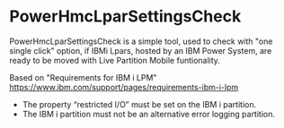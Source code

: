 # PowerHmcLparSettingsCheck
PowerHmcLparSettingsCheck is a simple tool, used to check with "one single click" option, if IBMi Lpars, hosted by an IBM Power System, are ready to be moved with Live Partition Mobile funtionality.

Based on "Requirements for IBM i LPM" 
https://www.ibm.com/support/pages/requirements-ibm-i-lpm

* The property “restricted I/O” must be set on the IBM i partition.
* The IBM i partition must not be an alternative error logging partition.


